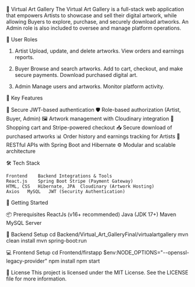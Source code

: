 🎨 Virtual Art Gallery
The Virtual Art Gallery is a full-stack web application that empowers Artists to showcase and sell their digital artwork, while allowing Buyers to explore, purchase, and securely download artworks. An Admin role is also included to oversee and manage platform operations.

👥 User Roles

1.  Artist
    Upload, update, and delete artworks.
    View orders and earnings reports.

2. Buyer
    Browse and search artworks.
    Add to cart, checkout, and make secure payments.
    Download purchased digital art.

3.  Admin
    Manage users and artworks.
    Monitor platform activity.

🔐 Key Features

🔑 Secure JWT-based authentication
🛡️ Role-based authorization (Artist, Buyer, Admin)
🖼️ Artwork management with Cloudinary integration
🛒 Shopping cart and Stripe-powered checkout
📥 Secure download of purchased artworks
📊 Order history and earnings tracking for Artists
📁 RESTful APIs with Spring Boot and Hibernate
⚙️ Modular and scalable architecture

🛠️ Tech Stack

    Frontend	Backend	Integrations & Tools
    React.js	Spring Boot	Stripe (Payment Gateway)
    HTML, CSS	Hibernate, JPA	Cloudinary (Artwork Hosting)
    Axios	MySQL	JWT (Security Authentication)

🚀 Getting Started

📦 Prerequisites
    ReactJs (v16+ recommended)
    Java (JDK 17+)
    Maven
    MySQL Server

🔧 Backend Setup
cd Backend/Virtual_Art_GalleryFinal/virtualartgallery
mvn clean install
mvn spring-boot:run

💻 Frontend Setup
cd Frontend/firstapp
$env:NODE_OPTIONS="--openssl-legacy-provider"
npm install
npm start

📄 License
This project is licensed under the MIT License.
See the LICENSE file for more information.